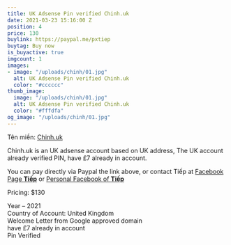 ```yaml
---
title: UK Adsense Pin verified Chinh.uk
date: 2021-03-23 15:16:00 Z
position: 4
price: 130
buylink: https://paypal.me/pxtiep
buytag: Buy now
is_buyactive: true
imgcount: 1
images:
- image: "/uploads/chinh/01.jpg"
  alt: UK Adsense Pin verified Chinh.uk
  color: "#cccccc"
thumb_image:
  image: "/uploads/chinh/01.jpg"
  alt: UK Adsense Pin verified Chinh.uk
  color: "#fffdfa"
og_image: "/uploads/chinh/01.jpg"
---
```


Tên miền: [Chinh.uk](https://chinh.uk)

Chinh.uk is an UK adsense account based on UK address, The UK account already verified PIN, have £7 already in account.

You can pay directly via Paypal the link above, or contact Tiếp at
[Facebook Page **Tiếp**](https://facebook.com/Pxtiep) or 
[Personal Facebook of **Tiếp**](https://www.facebook.com/profile.php?id=100010018693354)

Pricing: $130

Year – 2021 <br>
Country of Account: United Kingdom <br>
Welcome Letter from Google approved domain<br> 
have £7 already in account<br> 
Pin Verified